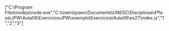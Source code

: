 ["C:\\Program Files\\nodejs\\node.exe","C:\\Users\\joaov\\Documents\\UNESC\\Disciplinas\\4ªfase\\JPW\\Aula06\\ExerciciosJPW\\exemplo\\Exercicios\\Aula06\\ex27\\index.js","1","2","3"]